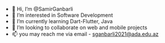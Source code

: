- 👋 Hi, I’m @SamirGanbarli
- 👀 I’m interested in Software Development
- 🌱 I’m currently learning Dart-Flutter, Java
- 💞️ I’m looking to collaborate on web and mobile projects
- 📫 you may reach me via email - sganbarli2021@ada.edu.az


